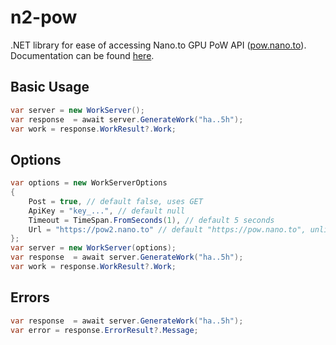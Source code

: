 # n2-pow
.NET library for ease of accessing Nano.to GPU PoW API ([pow.nano.to](https://pow.nano.to)).  Documentation can be found [here](https://docs.nano.to/gpu-pow-api).

## Basic Usage
```csharp
var server = new WorkServer();
var response  = await server.GenerateWork("ha..5h");
var work = response.WorkResult?.Work;
```

## Options
```csharp
var options = new WorkServerOptions
{
    Post = true, // default false, uses GET
    ApiKey = "key_...", // default null
    Timeout = TimeSpan.FromSeconds(1), // default 5 seconds
    Url = "https://pow2.nano.to" // default "https://pow.nano.to", unlikely to need to change
};
var server = new WorkServer(options);
var response  = await server.GenerateWork("ha..5h");
var work = response.WorkResult?.Work;
```

## Errors
```csharp
var response  = await server.GenerateWork("ha..5h");
var error = response.ErrorResult?.Message;
```